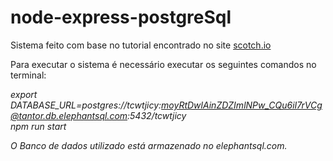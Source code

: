 # node-express-postgreSql
Sistema feito com base no tutorial encontrado no site [scotch.io](https://scotch.io/tutorials/getting-started-with-node-express-and-postgres-using-sequelize#creating-controllers-and-routing)

Para executar o sistema é necessário executar os seguintes comandos no terminal:

*export DATABASE_URL=postgres://tcwtjicy:moyRtDwlAinZDZImlNPw_CQu6iI7rVCg@tantor.db.elephantsql.com:5432/tcwtjicy*  
*npm run start* 


*O Banco de dados utilizado está armazenado no elephantsql.com.*
